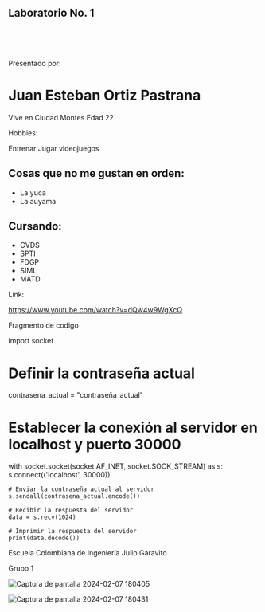 ## Laboratorio No. 1

  

   

Presentado por:   

# Juan Esteban Ortiz Pastrana 

Vive en Ciudad Montes
Edad 22

Hobbies:

Entrenar
Jugar videojuegos

## Cosas que no me gustan en orden:

- La yuca
- La auyama


## Cursando:

- CVDS
- SPTI
- FDGP
- SIML
- MATD

Link:

https://www.youtube.com/watch?v=dQw4w9WgXcQ

Fragmento de codigo

import socket

# Definir la contraseña actual
contrasena_actual = "contraseña_actual"

# Establecer la conexión al servidor en localhost y puerto 30000
with socket.socket(socket.AF_INET, socket.SOCK_STREAM) as s:
    s.connect(('localhost', 30000))
    
    # Enviar la contraseña actual al servidor
    s.sendall(contrasena_actual.encode())
    
    # Recibir la respuesta del servidor
    data = s.recv(1024)
    
    # Imprimir la respuesta del servidor
    print(data.decode())
 
Escuela Colombiana de Ingeniería Julio Garavito   

Grupo 1   


![Captura de pantalla 2024-02-07 180405](https://github.com/juaneortiz1/Lab01CVDS-/assets/97971732/412dd4c4-5c33-4c7d-916b-56d05b8d8b99)

![Captura de pantalla 2024-02-07 180431](https://github.com/juaneortiz1/Lab01CVDS-/assets/97971732/45ce8020-ec56-4b86-af5e-0cd44ce4e02f)
